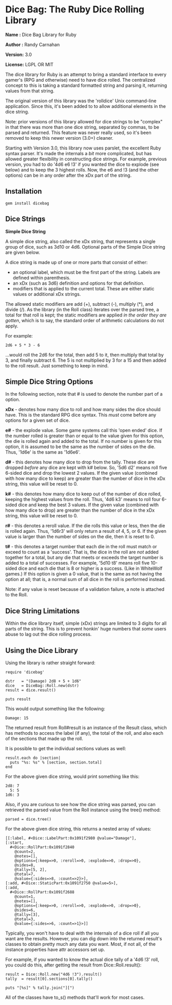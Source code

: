 Dice Bag: The Ruby Dice Rolling Library
=======================================

**Name   :** Dice Bag Library for Ruby

**Author :** Randy Carnahan

**Version:** 3.0

**License:** LGPL OR MIT

The dice library for Ruby is an attempt to bring a standard interface
to every gamer's (RPG and otherwise) need to have dice rolled. The 
centralized concept to this is taking a standard formatted string and
parsing it, returning values from that string.

The original version of this library was the 'rolldice' Unix
command-line application. Since this, it's been added to to allow
additional elements in the dice string.

Note: prior versions of this library allowed for dice strings to be
"complex" in that there was more than one dice string, separated by
commas, to be parsed and returned. This feature was never really used,
so it's been removed to keep this newer version (3.0+) cleaner.

Starting with Version 3.0, this library now uses parslet, the excellent
Ruby syntax parser. It's made the internals a *bit* more complicated,
but has allowed greater flexibility in constructing dice strings. For 
example, previous version, you had to do '4d6 e6 !3' if you wanted the
dice to explode (see below) and to keep the 3 highest rolls. Now, the
e6 and !3 (and the other options) can be in any order after the xDx
part of the string.

Installation
------------

    gem install dicebag


Dice Strings
------------

**Simple Dice String**

A simple dice string, also called the xDx string, that represents a
single group of dice, such as 3d10 or 4d6. Optional parts of the 
Simple Dice string are given below.

A dice string is made up of one or more parts that consist of either:

- an optional label, which must be the first part of the string.
  Labels are defined within parenthesis.
- an xDx (such as 3d6) definition and options for that definition.
- modifiers that is applied to the current total. These are either
  static values or additional xDx strings.

The allowed static modifiers are add (+), subtract (-), multiply (\*),
and divide (/). As the library (in the Roll class) iterates over the
parsed tree, a total for that roll is kept; the static modifiers are 
applied *in the order they are gotten*, which is to say, the standard
order of arithmetic calculations do not apply.

For example:

    2d6 + 5 * 3 - 6

...would roll the 2d6 for the total, then add 5 to it, then multiply
that total by 3, and finally subtract 6. The 5 is not multiplied by 3
for a 15 and then added to the roll result. Just something to keep in
mind.

Simple Dice String Options
--------------------------

In the following section, note that # is used to denote the number
part of a option.

**xDx** - denotes how many dice to roll and how many sides the dice
should have. This is the standard RPG dice syntax. This *must* come 
before any options for a given set of dice.

**e#** - the explode value. Some game systems call this 'open ended'
dice. If the number rolled is greater than or equal to the value given
for this option, the die is rolled again and added to the total. If no
number is given for this option, it is assumed to be the same as the
number of sides on the die. Thus, '1d6e' is the same as '1d6e6'.

**d#** - this denotes how many dice to drop from the tally. These dice
are dropped *before* any dice are kept with k# below. So, '5d6 d2' 
means roll five 6-sided dice and drop the lowest 2 values. If the given
value (combined with how many dice to keep) are greater than the number
of dice in the xDx string, this value will be reset to 0.

**k#** - this denotes how many dice to keep out of the number of dice
rolled, keeping the highest values from the roll. Thus, '4d6 k3' means
to roll four 6-sided dice and keep the best 3 values. If the given value
(combined with how many dice to drop) are greater than the number of dice
in the xDx string, this value will be reset to 0.

**r#** - this denotes a reroll value. If the die rolls this value or 
less, then the die is rolled again. Thus, '1d6r3' will only return a 
result of 4, 5, or 6. If the given value is larger than the number of
sides on the die, then it is reset to 0.

**t#** - this denotes a target number that each die in the roll must
match or exceed to count as a 'success'. That is, the dice in the roll
are *not* added together for a total, but any die that meets or exceeds
the target number is added to a total of successes. For example, '5d10
t8' means roll five 10-sided dice and each die that is 8 or higher is a
success. (Like in WhiteWolf games.) If this option is given a 0 value,
that is the same as not having the option at all; that is, a normal sum
of all dice in the roll is performed instead.

Note: if any value is reset because of a validation failure, a note is
attached to the Roll.

Dice String Limitations
-----------------------

Within the dice library itself, simple (xDx) strings are limited to 3
digits for all parts of the string. This is to prevent honkin' huge 
numbers that *some* users abuse to lag out the dice rolling process.

Using the Dice Library
----------------------

Using the library is rather straight forward:

    require 'dicebag'

    dstr   = "(Damage) 2d8 + 5 + 1d6"
    dice   = DiceBag::Roll.new(dstr)
    result = dice.result()

    puts result

This would output something like the following:

    Damage: 15

The returned result from Roll#result is an instance of the Result
class, which has methods to access the label (if any), the total of
the roll, and also each of the sections that made up the roll. 

It is possible to get the individual sections values as well:

    result.each do |section|
      puts "%s: %s" % [section, section.total]
    end

For the above given dice string, would print something like this:

    2d8: 7
      5: 5
    1d6: 3

Also, if you are curious to see how the dice string was parsed, you can 
retrieved the parsed value from the Roll instance using the tree() method:

    parsed = dice.tree()

For the above given dice string, this returns a nested array of values:

    [[:label, #<Dice::LabelPart:0x1091f2980 @value="Damage"],
    [:start,
      #<Dice::RollPart:0x1091f2840
        @count=2,
        @notes=[],
        @options={:keep=>0, :reroll=>0, :explode=>0, :drop=>0},
        @sides=8,
        @tally=[5, 2],
        @total=7,
        @value={:sides=>8, :count=>2}>],
    [:add, #<Dice::StaticPart:0x1091f2750 @value=5>],
    [:add,
      #<Dice::RollPart:0x1091f2688
        @count=1,
        @notes=[],
        @options={:keep=>0, :reroll=>0, :explode=>0, :drop=>0},
        @sides=6,
        @tally=[3],
        @total=3,
        @value={:sides=>6, :count=>1}>]]

Typically, you won't have to deal with the internals of a dice roll if all
you want are the results. However, you can dig down into the returned
result's classes to obtain pretty much any data you want. Most, if not
all, of the instance properties have attr accessors set up.

For example, if you wanted to know the actual dice tally of a '4d6 !3' roll,
you could do this, after getting the result from Dice::Roll.result():

    result = Dice::Roll.new("4d6 !3").result()
    tally  = result[0].sections[0].tally()

    puts "[%s]" % tally.join("][")

All of the classes have to_s() methods that'll work for most cases.


